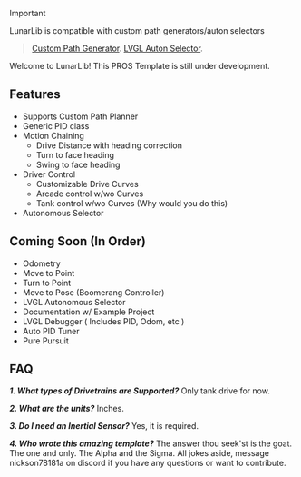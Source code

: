 >[!IMPORTANT]
> LunarLib is compatible with custom path generators/auton selectors
>> [Custom Path Generator](https://LunarC1.github.io/78181A-Auton-Planner-main/).
>> [LVGL Auton Selector](https://github.com/LunarC1/LunarSelector).

Welcome to LunarLib! This PROS Template is still under development.

## Features
- Supports Custom Path Planner
- Generic PID class
- Motion Chaining
  - Drive Distance with heading correction
  - Turn to face heading
  - Swing to face heading 
- Driver Control
  - Customizable Drive Curves
  - Arcade control w/wo Curves
  - Tank control w/wo Curves (Why would you do this)
- Autonomous Selector

## Coming Soon (In Order)
- Odometry
- Move to Point
- Turn to Point
- Move to Pose (Boomerang Controller)
- LVGL Autonomous Selector
- Documentation w/ Example Project
- LVGL Debugger ( Includes PID, Odom, etc )
- Auto PID Tuner
- Pure Pursuit

## FAQ
_**1. What types of Drivetrains are Supported?**_
Only tank drive for now.

_**2. What are the units?**_
Inches.

_**3. Do I need an Inertial Sensor?**_
Yes, it is required. 

_**4. Who wrote this amazing template?**_
The answer thou seek'st is the goat. The one and only. The Alpha and the Sigma. 
All jokes aside, message nickson78181a on discord if you have any questions or want to contribute.
